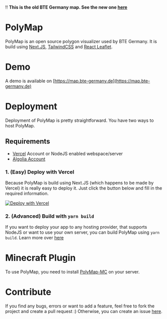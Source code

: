 ‼️ **This is the old BTE Germany map. See the new one [here](https://github.com/BTE-Germany/map)**

# PolyMap
PolyMap is an open source polygon visualizer used by BTE Germany.
It is build using [Next.JS](https://nextjs.org/), [TailwindCSS](https://tailwindcss.com/) and [React Leaflet](https://react-leaflet.js.org/).

# Demo
A demo is available on [https://map.bte-germany.de](https://map.bte-germany.de)

# Deployment
Deployment of PolyMap is pretty straightforward. You have two ways to host PolyMap.
## Requirements
- [Vercel](https://vercel.com/) Account or NodeJS enabled webspace/server
- [Algolia Account](https://www.algolia.com/)
### 1. (Easy) Deploy with Vercel
Because PolyMap is build using Next.JS (which happens to be made by Vercel) it is really easy to deploy it. Just click the button below and fill in the required information.

[![Deploy with Vercel](https://vercel.com/button)](https://vercel.com/new/git/external?repository-url=https%3A%2F%2Fgithub.com%2FNachwahl%2Fpolymap&env=DB_CON,DISCORD,ALLOW_EVERYTHING,NEXT_PUBLIC_ALGOLIA_APPID&envDescription=All%20values%20are%20required.&envLink=https%3A%2F%2Fgithub.com%2FNachwahl%2Fpolymap%2Fwiki%2FEnv-Variables&demo-title=BTE%20Germany%20Map&demo-description=BTE%20Germany%20is%20using%20PolyMap%20to%20show%20their%20claimed%20regions.&demo-url=https%3A%2F%2Fmap.bte-germany.de&demo-image=https%3A%2F%2Fi.arvserver.tech%2Fmsedge_2dtDuWxrqD.png)

### 2. (Advanced) Build with ``yarn build``
If you want to deploy your app to any hosting provider, that supports NodeJS or want to use your own server, you can build PolyMap using ``yarn build``. Learn more over [here](https://nextjs.org/docs/deployment#nodejs-server)

# Minecraft Plugin
To use PolyMap, you need to install [PolyMap-MC](https://github.com/Nachwahl/polymap-mc/) on your server.

# Contribute
If you find any bugs, errors or want to add a feature, feel free to fork the project and create a pull request :)
Otherwise, you can create an issue [here](https://github.com/Nachwahl/polymap/issues).
